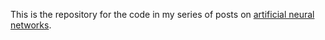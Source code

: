This is the repository for the code in my series of posts on <a href="https://www.jaylagare.com/2024/11/introduction-to-artificial-neural-networks/" target="_blank">artificial neural networks</a>.
